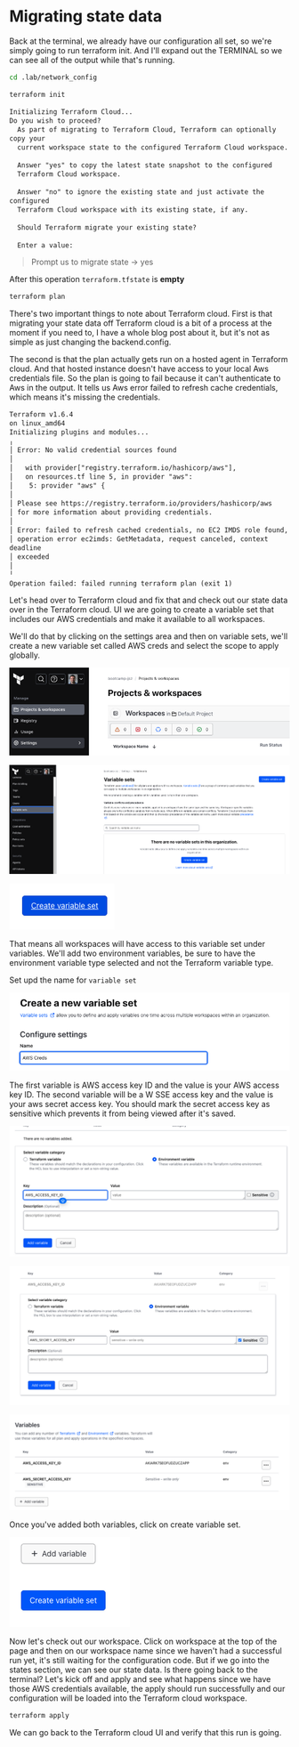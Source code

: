 # Migrating state data

Back at the terminal, we already have our configuration all set, so we're simply going to run terraform init. And I'll expand out the TERMINAL so we can see all of the output while that's running. 

```bash
cd .lab/network_config
```

```bash
terraform init
```

```
Initializing Terraform Cloud...
Do you wish to proceed?
  As part of migrating to Terraform Cloud, Terraform can optionally copy your
  current workspace state to the configured Terraform Cloud workspace.
  
  Answer "yes" to copy the latest state snapshot to the configured
  Terraform Cloud workspace.
  
  Answer "no" to ignore the existing state and just activate the configured
  Terraform Cloud workspace with its existing state, if any.
  
  Should Terraform migrate your existing state?

  Enter a value: 

```

> Prompt us to migrate state -> yes

After this operation `terraform.tfstate` is **empty**

```bash
terraform plan
```

There's two important things to note about Terraform cloud. First is that migrating your state data off Terraform cloud is a bit of a process at the moment if you need to, I have a whole blog post about it, but it's not as simple as just changing the backend.config. 

The second is that the plan actually gets run on a hosted agent in Terraform cloud. And that hosted instance doesn't have access to your local Aws credentials file. So the plan is going to fail because it can't authenticate to Aws in the output. It tells us Aws error failed to refresh cache credentials, which means it's missing the credentials. 

```
Terraform v1.6.4
on linux_amd64
Initializing plugins and modules...
╷
│ Error: No valid credential sources found
│ 
│   with provider["registry.terraform.io/hashicorp/aws"],
│   on resources.tf line 5, in provider "aws":
│    5: provider "aws" {
│ 
│ Please see https://registry.terraform.io/providers/hashicorp/aws
│ for more information about providing credentials.
│ 
│ Error: failed to refresh cached credentials, no EC2 IMDS role found,
│ operation error ec2imds: GetMetadata, request canceled, context deadline
│ exceeded
│ 
╵
Operation failed: failed running terraform plan (exit 1)
```

Let's head over to Terraform cloud and fix that and check out our state data over in the Terraform cloud. UI we are going to create a variable set that includes our AWS credentials and make it available to all workspaces. 

We'll do that by clicking on the settings area and then on variable sets, we'll create a new variable set called AWS creds and select the scope to apply globally. 

![01 general settings](./resources/01-general-settings.png)

![02 variable set](./resources/02-variable-set.png)

![03 variable set](./resources/03-variable-set.png)

That means all workspaces will have access to this variable set under variables. We'll add two environment variables, be sure to have the environment variable type selected and not the Terraform variable type. 

Set upd the name for `variable set`

![04 variable set](./resources/04-variable-set.png)

The first variable is AWS access key ID and the value is your AWS access key ID. The second variable will be a W SSE access key and the value is your aws secret access key. You should mark the secret access key as sensitive which prevents it from being viewed after it's saved. 

![05 variable set](./resources/05-variable-set.png)

![06 variable set](./resources/06-variable-set.png)

![07 variable set](./resources/07-variable-set.png)

Once you've added both variables, click on create variable set. 

![08 save variable set](./resources/08-save-variable-set.png)

Now let's check out our workspace. Click on workspace at the top of the page and then on our workspace name since we haven't had a successful run yet, it's still waiting for the configuration code. But if we go into the states section, we can see our state data. Is there going back to the terminal? Let's kick off and apply and see what happens since we have those AWS credentials available, the apply should run successfully and our configuration will be loaded into the Terraform cloud workspace. 

```bash
terraform apply
```

We can go back to the Terraform cloud UI and verify that this run is going.